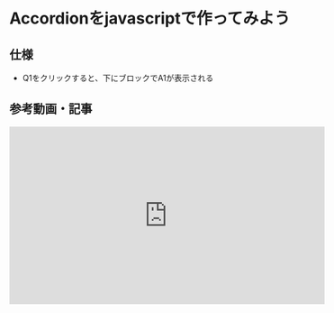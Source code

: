 # Accordionをjavascriptで作ってみよう

## 仕様
 - Q1をクリックすると、下にブロックでA1が表示される

## 参考動画・記事
<iframe width="560" height="315" src="https://youtu.be/t7hLDtK8MO4?si=5Gar-LyQfhujtKfR" frameborder="0" allow="accelerometer; autoplay; clipboard-write; encrypted-media; gyroscope; picture-in-picture" allowfullscreen></iframe>